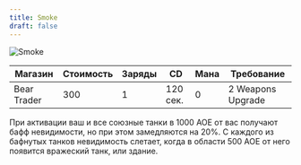 ```yaml
---
title: Smoke
draft: false
---
```


![Smoke](/media/Items/BTNSmoke.JPG)

| Магазин         | Стоимость | Заряды | CD        | Мана | Требование |
| --------------  | --------- | ------ | --------- | ---- |----------- |
| Bear Trader     | 300      | 1      | 120 сек.  | 0   | 2 Weapons Upgrade        |

При активации ваш и все союзные танки в 1000 АОЕ от вас получают бафф невидимости, но при этом замедляются на 20%. С каждого из бафнутых танков невидимость слетает, когда в области 500 АОЕ от него появится вражеский танк, или здание.